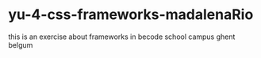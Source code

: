 # yu-4-css-frameworks-madalenaRio
this is an exercise about frameworks
in becode school campus ghent belgum
